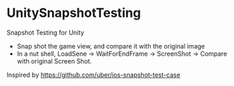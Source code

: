 # UnitySnapshotTesting
Snapshot Testing for Unity

- Snap shot the game view, and compare it with the original image
- In a nut shell, LoadSene -> WaitForEndFrame -> ScreenShot -> Compare with original Screen Shot.

Inspired by https://github.com/uber/ios-snapshot-test-case